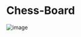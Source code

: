 # Chess-Board

![image](https://user-images.githubusercontent.com/76222376/206254634-5b46427b-e53f-424a-b047-066a93976f7d.png)
